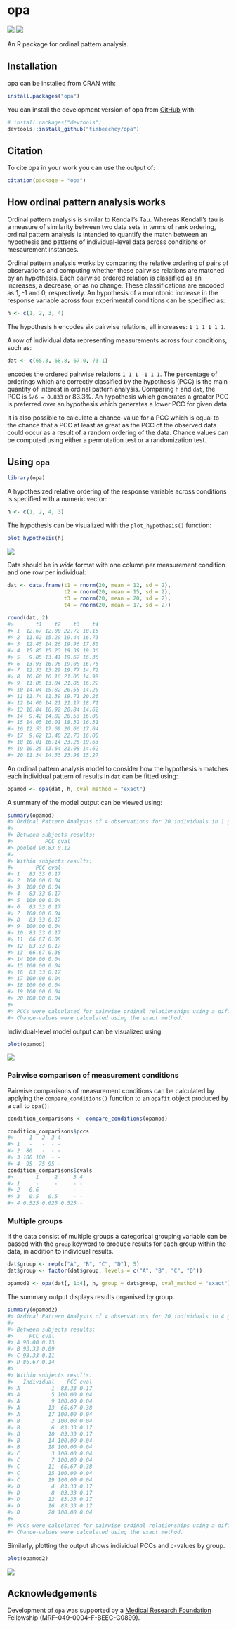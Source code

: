 
<!-- README.md is generated from README.Rmd. Please edit that file -->

# opa

<!-- badges: start -->

![](https://www.r-pkg.org/badges/version-ago/opa?color=orange)
![](https://cranlogs.r-pkg.org/badges/grand-total/opa)
<!-- badges: end -->

An R package for ordinal pattern analysis.

## Installation

opa can be installed from CRAN with:

``` r
install.packages("opa")
```

You can install the development version of opa from
[GitHub](https://github.com/) with:

``` r
# install.packages("devtools")
devtools::install_github("timbeechey/opa")
```

## Citation

To cite opa in your work you can use the output of:

``` r
citation(package = "opa")
```

## How ordinal pattern analysis works

Ordinal pattern analysis is similar to Kendall’s Tau. Whereas Kendall’s
tau is a measure of similarity between two data sets in terms of rank
ordering, ordinal pattern analysis is intended to quantify the match
between an hypothesis and patterns of individual-level data across
conditions or mesaurement instances.

Ordinal pattern analysis works by comparing the relative ordering of
pairs of observations and computing whether these pairwise relations are
matched by an hypothesis. Each pairwise ordered relation is classified
as an increases, a decrease, or as no change. These classifications are
encoded as 1, -1 and 0, respectively. An hypothesis of a monotonic
increase in the response variable across four experimental conditions
can be specified as:

``` r
h <- c(1, 2, 3, 4)
```

The hypothesis `h` encodes six pairwise relations, all increases:
`1 1 1 1 1 1`.

A row of individual data representing measurements across four
conditions, such as:

``` r
dat <- c(65.3, 68.8, 67.0, 73.1)
```

encodes the ordered pairwise relations `1 1 1 -1 1 1`. The percentage of
orderings which are correctly classified by the hypothesis (PCC) is the
main quantity of interest in ordinal pattern analysis. Comparing `h` and
`dat`, the PCC is `5/6 = 0.833` or 83.3%. An hypothesis which generates
a greater PCC is preferred over an hypothesis which generates a lower
PCC for given data.

It is also possible to calculate a chance-value for a PCC which is equal
to the chance that a PCC at least as great as the PCC of the observed
data could occur as a result of a random ordering of the data. Chance
values can be computed using either a permutation test or a
randomization test.

## Using `opa`

``` r
library(opa)
```

A hypothesized relative ordering of the response variable across
conditions is specified with a numeric vector:

``` r
h <- c(1, 2, 4, 3)
```

The hypothesis can be visualized with the `plot_hypothesis()` function:

``` r
plot_hypothesis(h)
```

<img src="man/figures/README-plot_hypothesis-1.png" style="display: block; margin: auto;" />

Data should be in *wide* format with one column per measurement
condition and one row per individual:

``` r
dat <- data.frame(t1 = rnorm(20, mean = 12, sd = 2),
                  t2 = rnorm(20, mean = 15, sd = 2),
                  t3 = rnorm(20, mean = 20, sd = 2),
                  t4 = rnorm(20, mean = 17, sd = 2))
                  
round(dat, 2)
#>       t1    t2    t3    t4
#> 1  12.67 12.00 22.72 18.15
#> 2  11.62 15.29 19.44 16.73
#> 3  12.45 14.26 19.96 17.80
#> 4  15.85 15.23 19.39 19.36
#> 5   9.85 13.41 19.67 16.36
#> 6  13.93 16.96 19.08 16.76
#> 7  12.33 13.29 19.77 14.72
#> 8  10.60 16.16 21.05 14.98
#> 9  11.05 13.84 21.85 16.22
#> 10 14.04 15.82 20.55 14.20
#> 11 11.74 11.39 19.71 20.26
#> 12 14.60 14.21 21.17 18.71
#> 13 16.84 16.92 20.84 14.62
#> 14  9.42 14.82 20.53 16.08
#> 15 14.05 16.01 18.32 16.31
#> 16 12.53 17.69 20.66 17.64
#> 17  9.62 13.40 22.73 16.00
#> 18 10.01 16.14 23.26 19.63
#> 19 10.25 13.64 21.08 14.62
#> 20 11.34 14.33 23.98 15.27
```

An ordinal pattern analysis model to consider how the hypothesis `h`
matches each individual pattern of results in `dat` can be fitted using:

``` r
opamod <- opa(dat, h, cval_method = "exact")
```

A summary of the model output can be viewed using:

``` r
summary(opamod)
#> Ordinal Pattern Analysis of 4 observations for 20 individuals in 1 group 
#> 
#> Between subjects results:
#>          PCC cval
#> pooled 90.83 0.12
#> 
#> Within subjects results:
#>       PCC cval
#> 1   83.33 0.17
#> 2  100.00 0.04
#> 3  100.00 0.04
#> 4   83.33 0.17
#> 5  100.00 0.04
#> 6   83.33 0.17
#> 7  100.00 0.04
#> 8   83.33 0.17
#> 9  100.00 0.04
#> 10  83.33 0.17
#> 11  66.67 0.38
#> 12  83.33 0.17
#> 13  66.67 0.38
#> 14 100.00 0.04
#> 15 100.00 0.04
#> 16  83.33 0.17
#> 17 100.00 0.04
#> 18 100.00 0.04
#> 19 100.00 0.04
#> 20 100.00 0.04
#> 
#> PCCs were calculated for pairwise ordinal relationships using a difference threshold of 0.
#> Chance-values were calculated using the exact method.
```

Individual-level model output can be visualized using:

``` r
plot(opamod)
```

<img src="man/figures/README-plot_opamod1-1.png" style="display: block; margin: auto;" />

### Pairwise comparison of measurement conditions

Pairwise comparisons of measurement conditions can be calculated by
applying the `compare_conditions()` function to an `opafit` object
produced by a call to `opa()`:

``` r
condition_comparisons <- compare_conditions(opamod)

condition_comparisons$pccs
#>     1   2  3 4
#> 1   -   -  - -
#> 2  80   -  - -
#> 3 100 100  - -
#> 4  95  75 95 -
condition_comparisons$cvals
#>       1     2     3 4
#> 1     -     -     - -
#> 2   0.6     -     - -
#> 3   0.5   0.5     - -
#> 4 0.525 0.625 0.525 -
```

### Multiple groups

If the data consist of multiple groups a categorical grouping variable
can be passed with the `group` keyword to produce results for each group
within the data, in addition to individual results.

``` r
dat$group <- rep(c("A", "B", "C", "D"), 5)
dat$group <- factor(dat$group, levels = c("A", "B", "C", "D"))

opamod2 <- opa(dat[, 1:4], h, group = dat$group, cval_method = "exact")
```

The summary output displays results organised by group.

``` r
summary(opamod2)
#> Ordinal Pattern Analysis of 4 observations for 20 individuals in 4 groups 
#> 
#> Between subjects results:
#>     PCC cval
#> A 90.00 0.13
#> B 93.33 0.09
#> C 93.33 0.11
#> D 86.67 0.14
#> 
#> Within subjects results:
#>   Individual    PCC cval
#> A          1  83.33 0.17
#> A          5 100.00 0.04
#> A          9 100.00 0.04
#> A         13  66.67 0.38
#> A         17 100.00 0.04
#> B          2 100.00 0.04
#> B          6  83.33 0.17
#> B         10  83.33 0.17
#> B         14 100.00 0.04
#> B         18 100.00 0.04
#> C          3 100.00 0.04
#> C          7 100.00 0.04
#> C         11  66.67 0.38
#> C         15 100.00 0.04
#> C         19 100.00 0.04
#> D          4  83.33 0.17
#> D          8  83.33 0.17
#> D         12  83.33 0.17
#> D         16  83.33 0.17
#> D         20 100.00 0.04
#> 
#> PCCs were calculated for pairwise ordinal relationships using a difference threshold of 0.
#> Chance-values were calculated using the exact method.
```

Similarly, plotting the output shows individual PCCs and c-values by
group.

``` r
plot(opamod2)
```

<img src="man/figures/README-plot_opamod2-1.png" style="display: block; margin: auto;" />

## Acknowledgements

Development of `opa` was supported by a [Medical Research
Foundation](https://www.medicalresearchfoundation.org.uk/) Fellowship
(MRF-049-0004-F-BEEC-C0899).
